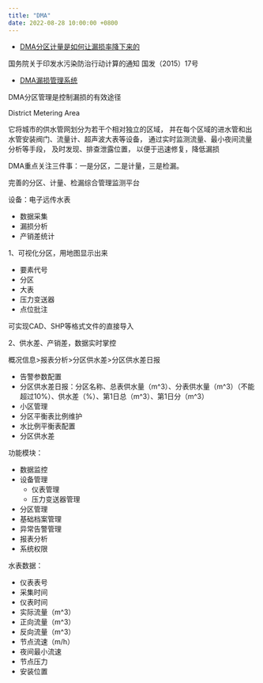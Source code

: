 ```yaml
---
title: "DMA"
date: 2022-08-28 10:00:00 +0800
---
```


- [DMA分区计量是如何让漏损率降下来的](https://www.bilibili.com/video/BV1DK4y1a7TG)

国务院关于印发水污染防治行动计算的通知 国发（2015）17号

- [DMA漏损管理系统](https://blog.csdn.net/laizonghai/article/details/125569351)

DMA分区管理是控制漏损的有效途径

District Metering Area

它将城市的供水管网划分为若干个相对独立的区域，
并在每个区域的进水管和出水管安装阀门、流量计、超声波大表等设备，
通过实时监测流量、最小夜间流量分析等手段，
及时发现、排查泄露位置，
以便于迅速修复，降低漏损

DMA重点关注三件事：一是分区，二是计量，三是检漏。

完善的分区、计量、检漏综合管理监测平台

设备：电子远传水表

- 数据采集
- 漏损分析
- 产销差统计

1、可视化分区，用地图显示出来

- 要素代号
- 分区
- 大表
- 压力变送器
- 点位批注

可实现CAD、SHP等格式文件的直接导入

2、供水差、产销差，数据实时掌控

概况信息>报表分析>分区供水差>分区供水差日报

- 告警参数配置
- 分区供水差日报：分区名称、总表供水量（m^3）、分表供水量（m^3）（不能超过10%）、供水差（%）、第1日总（m^3）、第1日分（m^3）
- 小区管理
- 分区平衡表比例维护
- 水比例平衡表配置
- 分区供水差

功能模块：

- 数据监控
- 设备管理
    - 仪表管理
    - 压力变送器管理
- 分区管理
- 基础档案管理
- 异常告警管理
- 报表分析
- 系统权限

水表数据：

- 仪表表号
- 采集时间
- 仪表时间
- 实际流量（m^3）
- 正向流量（m^3）
- 反向流量（m^3）
- 节点流速（m/h）
- 夜间最小流速
- 节点压力
- 安装位置
